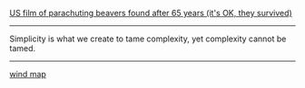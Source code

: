 <a href="http://www.theguardian.com/us-news/2015/oct/22/idaho-historic-footage-parachuting-beavers" target="_blank">US film of parachuting beavers found after 65 years (it's OK, they survived)</a>

---

Simplicity is what we create to tame complexity, yet complexity cannot be tamed.

---

<a href="http://hint.fm/wind/" target="_blank">wind map</a>
